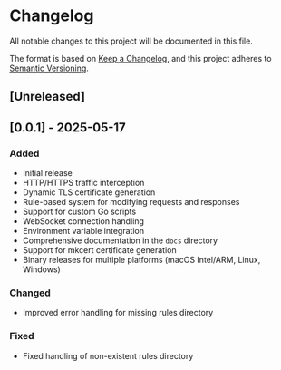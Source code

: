 # Changelog

All notable changes to this project will be documented in this file.

The format is based on [Keep a Changelog](https://keepachangelog.com/en/1.0.0/),
and this project adheres to [Semantic Versioning](https://semver.org/spec/v2.0.0.html).

## [Unreleased]

## [0.0.1] - 2025-05-17

### Added
- Initial release
- HTTP/HTTPS traffic interception
- Dynamic TLS certificate generation
- Rule-based system for modifying requests and responses
- Support for custom Go scripts
- WebSocket connection handling
- Environment variable integration
- Comprehensive documentation in the `docs` directory
- Support for mkcert certificate generation
- Binary releases for multiple platforms (macOS Intel/ARM, Linux, Windows)

### Changed
- Improved error handling for missing rules directory

### Fixed
- Fixed handling of non-existent rules directory
